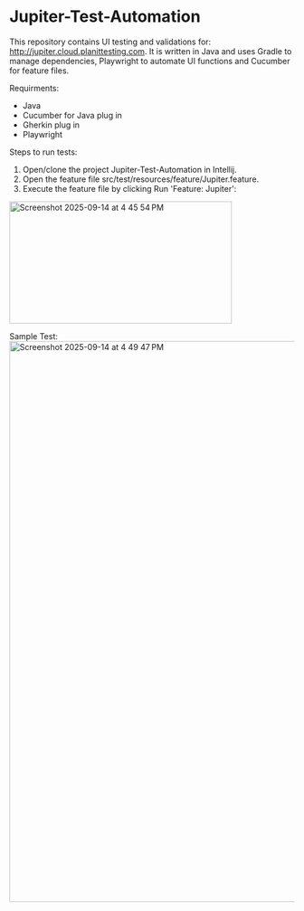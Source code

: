 # Jupiter-Test-Automation
This repository contains UI testing and validations for: http://jupiter.cloud.planittesting.com. It is written in Java and uses Gradle to manage dependencies, Playwright to automate UI functions and Cucumber for feature files. 

Requirments:
- Java
- Cucumber for Java plug in
- Gherkin plug in
- Playwright

Steps to run tests:

1) Open/clone the project Jupiter-Test-Automation in Intellij.
2) Open the feature file src/test/resources/feature/Jupiter.feature.
3) Execute the feature file by clicking Run 'Feature: Jupiter':
<img width="393" height="216" alt="Screenshot 2025-09-14 at 4 45 54 PM" src="https://github.com/user-attachments/assets/8f227773-2ea9-469d-9467-2d42c8d730f4" />

Sample Test:
<img width="1803" height="992" alt="Screenshot 2025-09-14 at 4 49 47 PM" src="https://github.com/user-attachments/assets/4ed10b79-8e44-4155-b0e2-0b850ee8d94e" />
